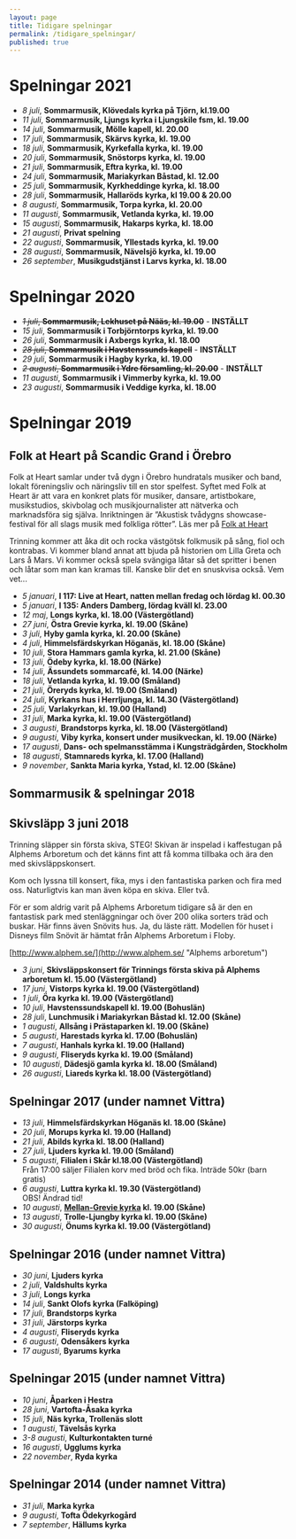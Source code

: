 ```yaml
---
layout: page
title: Tidigare spelningar
permalink: /tidigare_spelningar/
published: true
---
```

# Spelningar 2021

* *8 juli*, **Sommarmusik, Klövedals kyrka på Tjörn, kl.19.00**
* *11 juli*, **Sommarmusik, Ljungs kyrka i Ljungskile fsm, kl. 19.00**
* *14 juli*, **Sommarmusik, Mölle kapell, kl. 20.00** 
* *17 juli*, **Sommarmusik, Skärvs kyrka, kl. 19.00**
* *18 juli*, **Sommarmusik, Kyrkefalla kyrka, kl. 19.00**
* *20 juli*, **Sommarmusik, Snöstorps kyrka, kl. 19.00**
* *21 juli*, **Sommarmusik, Eftra kyrka, kl. 19.00**
* *24 juli*, **Sommarmusik, Mariakyrkan Båstad, kl. 12.00**
* *25 juli*, **Sommarmusik, Kyrkheddinge kyrka, kl. 18.00**
* *28 juli*, **Sommarmusik, Hallaröds kyrka, kl 19.00 & 20.00**
* *8 augusti*, **Sommarmusik, Torpa kyrka, kl. 20.00**
* *11 augusti*, **Sommarmusik, Vetlanda kyrka, kl. 19.00**
* *15 augusti*, **Sommarmusik, Hakarps kyrka, kl. 18.00**
* *21 augusti*, **Privat spelning**
* *22 augusti*, **Sommarmusik, Yllestads kyrka, kl. 19.00**
* *28 augusti*, **Sommarmusik, Nävelsjö kyrka, kl. 19.00**
* *26 september*, **Musikgudstjänst i Larvs kyrka, kl. 18.00**

# Spelningar 2020

* ~~*1 juli*, **Sommarmusik, Lekhuset på Nääs, kl. 19.00**~~ - **INSTÄLLT**
* *15 juli*, **Sommarmusik i Torbjörntorps kyrka, kl. 19.00**
* *26 juli*, **Sommarmusik i Axbergs kyrka, kl. 18.00**
* ~~*28 juli*, **Sommarmusik i Havstenssunds kapell**~~ - **INSTÄLLT**
* *29 juli*, **Sommarmusik i Hagby kyrka, kl. 19.00**
* ~~*2 augusti*, **Sommarmusik i Ydre församling, kl. 20.00**~~ - **INSTÄLLT**
* *11 augusti*, **Sommarmusik i Vimmerby kyrka, kl. 19.00**
* *23 augusti*, **Sommarmusik i Veddige kyrka, kl. 18.00**

# Spelningar 2019

## Folk at Heart på Scandic Grand i Örebro
Folk at Heart samlar under två dygn i Örebro hundratals musiker och band, lokalt föreningsliv och näringsliv till en stor spelfest. Syftet med Folk at Heart är att vara en konkret plats för musiker, dansare, artistbokare, musikstudios, skivbolag och musikjournalister att nätverka och marknadsföra sig själva. Inriktningen är ”Akustisk tvådygns showcase-festival för all slags musik med folkliga rötter”. Läs mer på [Folk at Heart](https://folkatheart.se/)

Trinning kommer att åka dit och rocka västgötsk folkmusik på sång, fiol och kontrabas. Vi kommer bland annat att bjuda på historien om Lilla Greta och Lars å Mars. Vi kommer också spela svängiga låtar så det spritter i benen och låtar som man kan kramas till. Kanske blir det en snuskvisa också. 
Vem vet...

* *5 januari*, **I 117: Live at Heart, natten mellan fredag och lördag kl. 00.30** 
* *5 januari*, **I 135: Anders Damberg, lördag kväll kl. 23.00**  
* *12 maj*, **Longs kyrka, kl. 18.00 (Västergötland)**
* *27 juni*, **Östra Grevie kyrka, kl. 19.00 (Skåne)**
* *3 juli*, **Hyby gamla kyrka, kl. 20.00 (Skåne)**
* *4 juli*, **Himmelsfärdskyrkan Höganäs, kl. 18.00 (Skåne)** 
* *10 juli*, **Stora Hammars gamla kyrka, kl. 21.00 (Skåne)**
* *13 juli*, **Ödeby kyrka, kl. 18.00 (Närke)**
* *14 juli*, **Ässundets sommarcafé, kl. 14.00 (Närke)**
* *18 juli*, **Vetlanda kyrka, kl. 19.00 (Småland)**
* *21 juli*, **Öreryds kyrka, kl. 19.00 (Småland)**
* *24 juli*, **Kyrkans hus i Herrljunga, kl. 14.30 (Västergötland)**
* *25 juli*, **Varlakyrkan, kl. 19.00 (Halland)**
* *31 juli*, **Marka kyrka, kl. 19.00 (Västergötland)**
* *3 augusti*, **Brandstorps kyrka, kl. 18.00 (Västergötland)**
* *9 augusti*, **Viby kyrka, konsert under musikveckan, kl. 19.00 (Närke)**
* *17 augusti*, **Dans- och spelmansstämma i Kungsträdgården, Stockholm** 
* *18 augusti*, **Stamnareds kyrka, kl. 17.00 (Halland)**
* *9 november*, **Sankta Maria kyrka, Ystad, kl. 12.00 (Skåne)**

## Sommarmusik & spelningar 2018

## Skivsläpp 3 juni 2018
Trinning släpper sin första skiva, STEG!
Skivan är inspelad i kaffestugan på Alphems Arboretum och det känns fint att få komma tillbaka och ära den med skivsläppskonsert.

Kom och lyssna till konsert, fika, mys i den fantastiska parken och fira med oss. Naturligtvis kan man även köpa en skiva. Eller två. 

För er som aldrig varit på Alphems Arboretum tidigare så är den en fantastisk park med stenläggningar och över 200 olika sorters träd och buskar. Här finns även Snövits hus. Ja, du läste rätt. Modellen för huset i Disneys film Snövit är hämtat från Alphems Arboretum i Floby.

[http://www.alphem.se/](http://www.alphem.se/ "Alphems arboretum")

* *3 juni*, **Skivsläppskonsert för Trinnings första skiva på Alphems arboretum kl. 15.00 (Västergötland)**  
* *17 juni*, **Vistorps kyrka kl. 19.00 (Västergötland)**  
* *1 juli*, **Öra kyrka  kl. 19.00 (Västergötland)**    
* *10 juli*, **Havstenssundskapell kl. 19.00 (Bohuslän)**  
* *28 juli*, **Lunchmusik i Mariakyrkan Båstad kl. 12.00 (Skåne)**  
* *1 augusti*, **Allsång i Prästaparken kl. 19.00 (Skåne)**  
* *5 augusti*, **Harestads kyrka kl. 17.00 (Bohuslän)**  
* *7 augusti*, **Hanhals kyrka kl. 19.00 (Halland)**  
* *9 augusti*, **Fliseryds kyrka kl. 19.00 (Småland)**  
* *10 augusti*, **Dädesjö gamla kyrka kl. 18.00 (Småland)**  
* *26 augusti*, **Liareds kyrka kl. 18.00 (Västergötland)**  

## Spelningar 2017 (under namnet Vittra)
* *13 juli*, **Himmelsfärdskyrkan Höganäs kl. 18.00 (Skåne)** 
* *20 juli*, **Morups kyrka kl. 19.00 (Halland)**
* *21 juli*, **Abilds kyrka kl. 18.00 (Halland)**
* *27 juli*, **Ljuders kyrka kl. 19.00 (Småland)**
* *5 augusti*, **Filialen i Skår kl.18.00 (Västergötland)** <br/>Från 17:00 säljer Filialen korv med bröd och fika. Inträde 50kr (barn gratis)
* *6  augusti*, **Luttra kyrka kl. 19.30 (Västergötland)** <br/>OBS! Ändrad tid! 
* *10 augusti*, **[Mellan-Grevie kyrka](https://www.svenskakyrkan.se/vellinge/mellangreviekyrka) kl. 19.00 (Skåne)**
* *13 augusti*, **Trolle-Ljungby kyrka kl. 19.00 (Skåne)**
* *30 augusti*, **Önums kyrka kl. 19.00 (Västergötland)**

## Spelningar 2016 (under namnet Vittra)
* *30 juni*, **Ljuders kyrka**
* *2 juli*, **Valdshults kyrka**
* *3 juli*, **Longs kyrka**
* *14 juli*, **Sankt Olofs kyrka (Falköping)**
* *17 juli*, **Brandstorps kyrka**
* *31 juli*, **Järstorps kyrka**
* *4 augusti*, **Fliseryds kyrka**
* *6 augusti*, **Odensåkers kyrka**
* *17 augusti*, **Byarums kyrka**

## Spelningar 2015 (under namnet Vittra)
* *10 juni*, **Åparken i Hestra**
* *28 juni*, **Vartofta-Åsaka kyrka**
* *15 juli*, **Näs kyrka, Trollenäs slott**
* *1 augusti*, **Tävelsås kyrka**
* *3-8 augusti*, **Kulturkontakten turné**
* *16 augusti*, **Ugglums kyrka**
* *22 november*, **Ryda kyrka**

## Spelningar 2014 (under namnet Vittra)
* *31 juli*, **Marka kyrka**
* *9 augusti*, **Tofta Ödekyrkogård**
* *7 september*, **Hällums kyrka**
